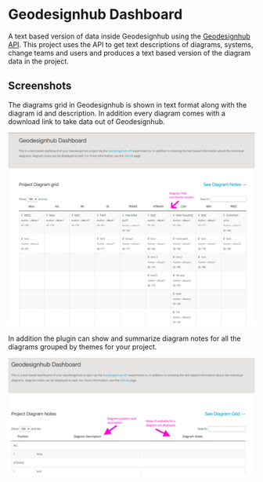 # Geodesignhub Dashboard

A text based version of data inside Geodesignhub using the [Geodesignhub API](http://www.geodesignsupport.com/section/api/). This project uses the API to get text descriptions of diagrams, systems, change teams and users and produces a text based version of the diagram data in the project.

## Screenshots

The diagrams grid in Geodesignhub is shown in text format along with the diagram id and description. In addition every diagram comes with a download link to take data out of Geodesignhub.

![default](images/default.png)

In addition the plugin can show and summarize diagram notes for all the diagrams grouped by themes for your project. 

![diagram-notes](images/dashboard-notes.png)
